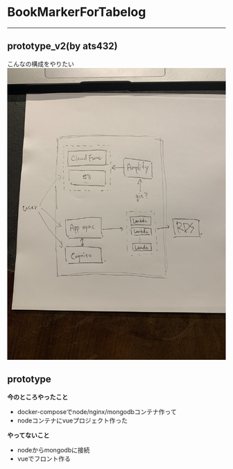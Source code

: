 # BookMarkerForTabelog
---

## prototype_v2(by ats432)
こんなの構成をやりたい
![](./fig_for_md/IMG_5036.jpg)

## prototype
**今のところやったこと**
- docker-composeでnode/nginx/mongodbコンテナ作って
- nodeコンテナにvueプロジェクト作った

**やってないこと**
- nodeからmongodbに接続
- vueでフロント作る